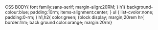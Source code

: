 CSS
BODY{
font family:sans-serif;
margin-align:20RM;
}
h1{
background-colour:blue;
padding:10rm;
items-alignment:center;
}
ul
{
list-cvolor:none;
padding:0-rm;
}
h1,h2{
color:green;
<image>{block display;
margin;20rem
hr{
border:1rm;
back ground color:orange;
margin:20rm}
